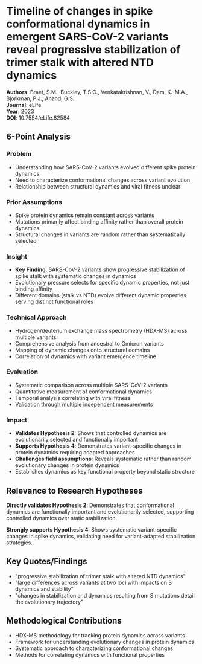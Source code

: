 # Timeline of changes in spike conformational dynamics in emergent SARS-CoV-2 variants reveal progressive stabilization of trimer stalk with altered NTD dynamics

**Authors**: Braet, S.M., Buckley, T.S.C., Venkatakrishnan, V., Dam, K.-M.A., Bjorkman, P.J., Anand, G.S.  
**Journal**: eLife  
**Year**: 2023  
**DOI**: 10.7554/eLife.82584  

## 6-Point Analysis

### Problem
- Understanding how SARS-CoV-2 variants evolved different spike protein dynamics
- Need to characterize conformational changes across variant evolution
- Relationship between structural dynamics and viral fitness unclear

### Prior Assumptions
- Spike protein dynamics remain constant across variants
- Mutations primarily affect binding affinity rather than overall protein dynamics
- Structural changes in variants are random rather than systematically selected

### Insight
- **Key Finding**: SARS-CoV-2 variants show progressive stabilization of spike stalk with systematic changes in dynamics
- Evolutionary pressure selects for specific dynamic properties, not just binding affinity
- Different domains (stalk vs NTD) evolve different dynamic properties serving distinct functional roles

### Technical Approach
- Hydrogen/deuterium exchange mass spectrometry (HDX-MS) across multiple variants
- Comprehensive analysis from ancestral to Omicron variants
- Mapping of dynamic changes onto structural domains
- Correlation of dynamics with variant emergence timeline

### Evaluation
- Systematic comparison across multiple SARS-CoV-2 variants
- Quantitative measurement of conformational dynamics
- Temporal analysis correlating with viral fitness
- Validation through multiple independent measurements

### Impact
- **Validates Hypothesis 2**: Shows that controlled dynamics are evolutionarily selected and functionally important
- **Supports Hypothesis 4**: Demonstrates variant-specific changes in protein dynamics requiring adapted approaches
- **Challenges field assumptions**: Reveals systematic rather than random evolutionary changes in protein dynamics
- Establishes dynamics as key functional property beyond static structure

## Relevance to Research Hypotheses

**Directly validates Hypothesis 2**: Demonstrates that conformational dynamics are functionally important and evolutionarily selected, supporting controlled dynamics over static stabilization.

**Strongly supports Hypothesis 4**: Shows systematic variant-specific changes in spike dynamics, validating need for variant-adapted stabilization strategies.

## Key Quotes/Findings
- "progressive stabilization of trimer stalk with altered NTD dynamics"
- "large differences across variants at two loci with impacts on S dynamics and stability"
- "changes in stabilization and dynamics resulting from S mutations detail the evolutionary trajectory"

## Methodological Contributions
- HDX-MS methodology for tracking protein dynamics across variants
- Framework for understanding evolutionary changes in protein dynamics
- Systematic approach to characterizing conformational changes
- Methods for correlating dynamics with functional properties